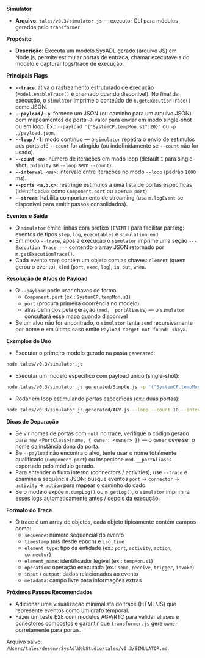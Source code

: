 **Simulator**
- **Arquivo**: `tales/v0.3/simulator.js` — executor CLI para módulos gerados pelo `transformer`.

**Propósito**
- **Descrição**: Executa um modelo SysADL gerado (arquivo JS) em Node.js, permite estimular portas de entrada, chamar executáveis do modelo e capturar logs/trace de execução.

**Principais Flags**
- **`--trace`**: ativa o rastreamento estruturado de execução (`Model.enableTrace()` é chamado quando disponível). No final da execução, o `simulator` imprime o conteúdo de `m.getExecutionTrace()` como JSON.
- **`--payload` / `-p`**: fornece um JSON (ou caminho para um arquivo JSON) com mapeamentos de porta -> valor para enviar em modo single-shot ou em loop. Ex.: `--payload '{"SystemCP.tempMon.s1":20}'` ou `-p ./payload.json`.
- **`--loop` / `-l`**: modo contínuo — o `simulator` repetirá o envio de estímulos aos ports até `--count` for atingido (ou indefinidamente se `--count` não for usado).
- **`--count <n>`**: número de iterações em modo loop (default `1` para single-shot, `Infinity` se `--loop` sem `--count`).
- **`--interval <ms>`**: intervalo entre iterações no modo `--loop` (padrão `1000` ms).
- **`--ports <a,b,c>`**: restringe estímulos a uma lista de portas específicas (identificadas como `Component.port` ou apenas `port`).
- **`--stream`**: habilita comportamento de streaming (usa `m.logEvent` se disponível para emitir passos consolidados).

**Eventos e Saída**
- O `simulator` emite linhas com prefixo `[EVENT]` para facilitar parsing: eventos de tipos `step`, `log`, `executables` e `simulation_end`.
- Em modo `--trace`, após a execução o `simulator` imprime uma seção `--- Execution Trace ---` contendo o array JSON retornado por `m.getExecutionTrace()`.
- Cada evento `step` contém um objeto com as chaves: `element` (quem gerou o evento), `kind` (`port`, `exec`, `log`), `in`, `out`, `when`.

**Resolução de Alvos de Payload**
- O `--payload` pode usar chaves de forma:
  - `Component.port` (ex.: `SystemCP.tempMon.s1`)
  - `port` (procura primeira ocorrência no modelo)
  - alias definidos pela geração (`mod.__portAliases`) — o `simulator` consultará esse mapa quando disponível
- Se um alvo não for encontrado, o `simulator` tenta `send` recursivamente por nome e em último caso emite `Payload target not found: <key>`.

**Exemplos de Uso**
- Executar o primeiro modelo gerado na pasta `generated`:
```bash
node tales/v0.3/simulator.js
```
- Executar um modelo específico com payload único (single-shot):
```bash
node tales/v0.3/simulator.js generated/Simple.js -p '{"SystemCP.tempMon.s1":20}' --trace
```
- Rodar em loop estimulando portas específicas (ex.: duas portas):
```bash
node tales/v0.3/simulator.js generated/AGV.js --loop --count 10 --interval 500 --ports SystemCP.s1,SystemCP.s2 --payload '{"SystemCP.s1":1,"SystemCP.s2":0}'
```

**Dicas de Depuração**
- Se vir nomes de portas com `null` no trace, verifique o código gerado para `new <PortClass>(name, { owner: <owner> })` — o `owner` deve ser o nome da instância dona da porta.
- Se `--payload` não encontra o alvo, tente usar o nome totalmente qualificado (`Component.port`) ou inspecione `mod.__portAliases` exportado pelo módulo gerado.
- Para entender o fluxo interno (connectors / activities), use `--trace` e examine a sequência JSON: busque eventos `port` → `connector` → `activity` → `action` para mapear o caminho do dado.
- Se o modelo expõe `m.dumpLog()` ou `m.getLog()`, o `simulator` imprimirá esses logs automaticamente antes / depois da execução.

**Formato do Trace**
- O trace é um array de objetos, cada objeto tipicamente contém campos como:
  - `sequence`: número sequencial do evento
  - `timestamp` (ms desde epoch) e `iso_time`
  - `element_type`: tipo da entidade (ex.: `port`, `activity`, `action`, `connector`)
  - `element_name`: identificador legível (ex.: `tempMon.s1`)
  - `operation`: operação executada (ex.: `send`, `receive`, `trigger`, `invoke`)
  - `input` / `output`: dados relacionados ao evento
  - `metadata`: campo livre para informações extras

**Próximos Passos Recomendados**
- Adicionar uma visualização minimalista do trace (HTML/JS) que represente eventos como um grafo temporal.
- Fazer um teste E2E com modelos AGV/RTC para validar aliases e conectores compostos e garantir que `transformer.js` gere `owner` corretamente para portas.

Arquivo salvo: `/Users/tales/desenv/SysAdlWebStudio/tales/v0.3/SIMULATOR.md`.
